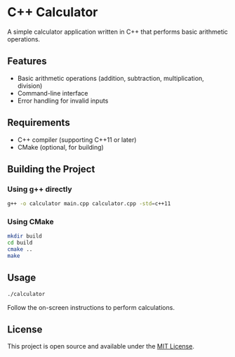 # C++ Calculator

A simple calculator application written in C++ that performs basic arithmetic operations.

## Features

- Basic arithmetic operations (addition, subtraction, multiplication, division)
- Command-line interface
- Error handling for invalid inputs

## Requirements

- C++ compiler (supporting C++11 or later)
- CMake (optional, for building)

## Building the Project

### Using g++ directly

```bash
g++ -o calculator main.cpp calculator.cpp -std=c++11
```

### Using CMake

```bash
mkdir build
cd build
cmake ..
make
```

## Usage

```bash
./calculator
```

Follow the on-screen instructions to perform calculations.

## License

This project is open source and available under the [MIT License](LICENSE). 